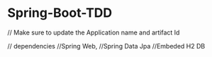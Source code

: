 # Spring-Boot-TDD

// Make sure to update the Application name and artifact Id

 // dependencies
   //Spring Web, 
   //Spring Data Jpa
   //Embeded H2 DB
